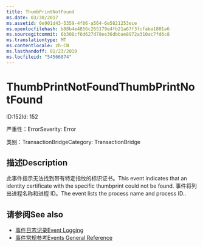 ```yaml
---
title: ThumbPrintNotFound
ms.date: 03/30/2017
ms.assetid: 0e901d43-5359-4f06-a564-6e5821253ece
ms.openlocfilehash: b88b4e4856c265179e4fb21a67f3fcfaba1801a6
ms.sourcegitcommit: 6b308cf6d627d78ee36dbbae8972a310ac7fd6c8
ms.translationtype: MT
ms.contentlocale: zh-CN
ms.lasthandoff: 01/23/2019
ms.locfileid: "54566874"
---
```

# <a name="thumbprintnotfound"></a><span data-ttu-id="c3cc5-102">ThumbPrintNotFound</span><span class="sxs-lookup"><span data-stu-id="c3cc5-102">ThumbPrintNotFound</span></span>
<span data-ttu-id="c3cc5-103">ID:152</span><span class="sxs-lookup"><span data-stu-id="c3cc5-103">Id: 152</span></span>  
  
 <span data-ttu-id="c3cc5-104">严重性：Error</span><span class="sxs-lookup"><span data-stu-id="c3cc5-104">Severity: Error</span></span>  
  
 <span data-ttu-id="c3cc5-105">类别：TransactionBridge</span><span class="sxs-lookup"><span data-stu-id="c3cc5-105">Category: TransactionBridge</span></span>  
  
## <a name="description"></a><span data-ttu-id="c3cc5-106">描述</span><span class="sxs-lookup"><span data-stu-id="c3cc5-106">Description</span></span>  
 <span data-ttu-id="c3cc5-107">此事件指示无法找到带有特定指纹的标识证书。</span><span class="sxs-lookup"><span data-stu-id="c3cc5-107">This event indicates that an identity certificate with the specific thumbprint could not be found.</span></span> <span data-ttu-id="c3cc5-108">事件将列出进程名称和进程 ID。</span><span class="sxs-lookup"><span data-stu-id="c3cc5-108">The event lists the process name and process ID..</span></span>  
  
## <a name="see-also"></a><span data-ttu-id="c3cc5-109">请参阅</span><span class="sxs-lookup"><span data-stu-id="c3cc5-109">See also</span></span>
- [<span data-ttu-id="c3cc5-110">事件日志记录</span><span class="sxs-lookup"><span data-stu-id="c3cc5-110">Event Logging</span></span>](../../../../../docs/framework/wcf/diagnostics/event-logging/index.md)
- [<span data-ttu-id="c3cc5-111">事件常规参考</span><span class="sxs-lookup"><span data-stu-id="c3cc5-111">Events General Reference</span></span>](../../../../../docs/framework/wcf/diagnostics/event-logging/events-general-reference.md)
